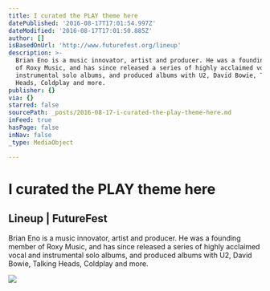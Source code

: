 ```yaml
---
title: I curated the PLAY theme here
datePublished: '2016-08-17T17:01:54.997Z'
dateModified: '2016-08-17T17:01:50.885Z'
author: []
isBasedOnUrl: 'http://www.futurefest.org/lineup'
description: >-
  Brian Eno is a music innovator, artist and producer. He was a founding member
  of Roxy Music, and has since released a series of highly acclaimed vocal and
  instrumental solo albums, and produced albums with U2, David Bowie, Talking
  Heads, Coldplay and more.
publisher: {}
via: {}
starred: false
sourcePath: _posts/2016-08-17-i-curated-the-play-theme-here.md
inFeed: true
hasPage: false
inNav: false
_type: MediaObject

---
```

# I curated the PLAY theme here

<article style=""><h1>Lineup | FutureFest</h1><p>Brian Eno is a music innovator, artist and producer. He was a founding member of Roxy Music, and has since released a series of highly acclaimed vocal and instrumental solo albums, and produced albums with U2, David Bowie, Talking Heads, Coldplay and more.</p><img src="http://www.futurefest.org/sites/default/files/styles/asset_logo_greyscale/public/assets/images/oms_rgb_light.jpg?itok=9LAGPlXb" /></article>
